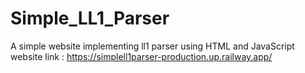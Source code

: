 # Simple_LL1_Parser
A simple website implementing ll1 parser using HTML and JavaScript
website link : https://simplell1parser-production.up.railway.app/
